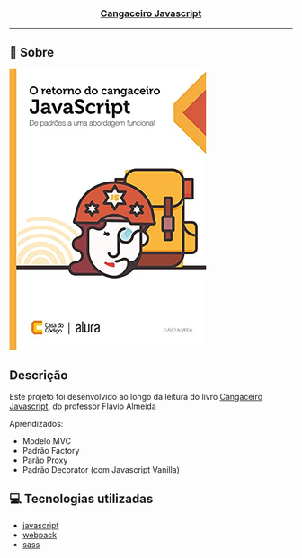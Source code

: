 <h3 align="center">
  <a href="https://github.com/Cahmoraes/cangaceiro-javascript/blob/main/client/app/assets/capa.jpg" target="_blank">Cangaceiro Javascript</a>
</h3>

---

## :rocket: Sobre

<img src="https://github.com/Cahmoraes/cangaceiro-javascript/blob/main/client/app/assets/capa.jpg" alt="Cangaceiro Javascript">

## Descrição
<p>Este projeto foi desenvolvido ao longo da leitura do livro <a href="https://www.casadocodigo.com.br/products/colecao-cangaceiro-javascript?_pos=1&_sid=eded78d67&_ss=r&variant=12268851298379">Cangaceiro Javascript</a>, do professor Flávio Almeida</p>
<p>
Aprendizados:
<ul>
  <li>Modelo MVC</li>
  <li>Padrão Factory</li>
  <li>Parão Proxy</li>
  <li>Padrão Decorator (com Javascript Vanilla)</li>
</ul>
</p>


## :computer: Tecnologias utilizadas

- [javascript](https://developer.mozilla.org/pt-BR/docs/Web/JavaScript)
- [webpack](https://webpack.js.org/)
- [sass](https://sass-lang.com/)
